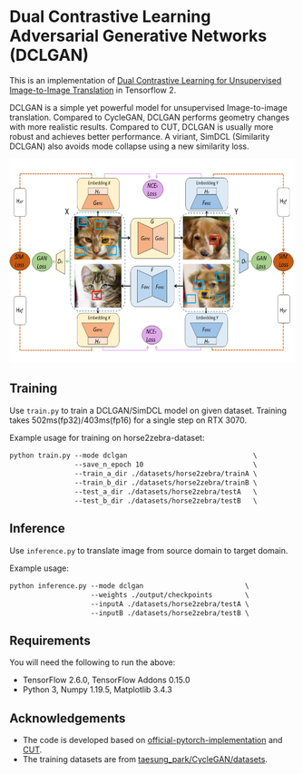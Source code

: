 # Dual Contrastive Learning Adversarial Generative Networks (DCLGAN)
This is an implementation of [Dual Contrastive Learning for Unsupervised Image-to-Image Translation](https://arxiv.org/abs/2104.07689) in Tensorflow 2.

DCLGAN is a simple yet powerful model for unsupervised Image-to-image translation. Compared to CycleGAN, DCLGAN performs geometry changes with more realistic results. Compared to CUT, DCLGAN is usually more robust and achieves better performance. A viriant, SimDCL (Similarity DCLGAN) also avoids mode collapse using a new similarity loss.

<div align = 'center'>
  <img src = 'images/dclgan.png' height = '360px'>
</div>

## Training
Use `train.py` to train a DCLGAN/SimDCL model on given dataset.
Training takes 502ms(fp32)/403ms(fp16) for a single step on RTX 3070.

Example usage for training on horse2zebra-dataset:
```
python train.py --mode dclgan                               \
                --save_n_epoch 10                           \
                --train_a_dir ./datasets/horse2zebra/trainA \
                --train_b_dir ./datasets/horse2zebra/trainB \
                --test_a_dir ./datasets/horse2zebra/testA   \
                --test_b_dir ./datasets/horse2zebra/testB   \
```


## Inference
Use `inference.py` to translate image from source domain to target domain.

Example usage:
```
python inference.py --mode dclgan                         \
                    --weights ./output/checkpoints        \
                    --inputA ./datasets/horse2zebra/testA \
                    --inputB ./datasets/horse2zebra/testB \
```


## Requirements
You will need the following to run the above:
- TensorFlow 2.6.0, TensorFlow Addons 0.15.0
- Python 3, Numpy 1.19.5, Matplotlib 3.4.3

## Acknowledgements
- The code is developed based on [official-pytorch-implementation](https://github.com/JunlinHan/DCLGAN) and [CUT](https://github.com/cryu854/CUT).
- The training datasets are from [taesung_park/CycleGAN/datasets](https://people.eecs.berkeley.edu/~taesung_park/CycleGAN/datasets/).
